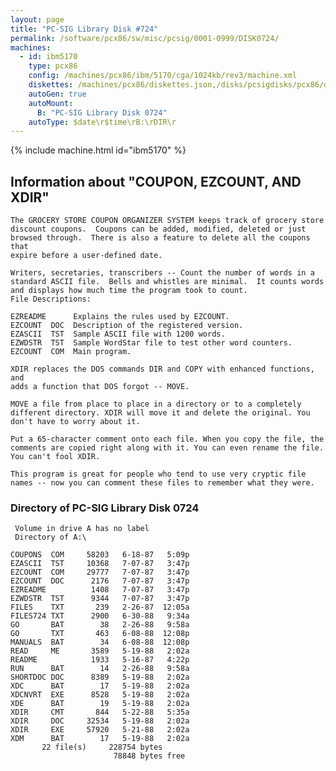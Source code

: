 ```yaml
---
layout: page
title: "PC-SIG Library Disk #724"
permalink: /software/pcx86/sw/misc/pcsig/0001-0999/DISK0724/
machines:
  - id: ibm5170
    type: pcx86
    config: /machines/pcx86/ibm/5170/cga/1024kb/rev3/machine.xml
    diskettes: /machines/pcx86/diskettes.json,/disks/pcsigdisks/pcx86/diskettes.json
    autoGen: true
    autoMount:
      B: "PC-SIG Library Disk 0724"
    autoType: $date\r$time\rB:\rDIR\r
---
```


{% include machine.html id="ibm5170" %}

## Information about "COUPON, EZCOUNT, AND XDIR"

    The GROCERY STORE COUPON ORGANIZER SYSTEM keeps track of grocery store
    discount coupons.  Coupons can be added, modified, deleted or just
    browsed through.  There is also a feature to delete all the coupons that
    expire before a user-defined date.
    
    Writers, secretaries, transcribers -- Count the number of words in a
    standard ASCII file.  Bells and whistles are minimal.  It counts words
    and displays how much time the program took to count.
    File Descriptions:
    
    EZREADME      Explains the rules used by EZCOUNT.
    EZCOUNT  DOC  Description of the registered version.
    EZASCII  TST  Sample ASCII file with 1200 words.
    EZWDSTR  TST  Sample WordStar file to test other word counters.
    EZCOUNT  COM  Main program.
    
    XDIR replaces the DOS commands DIR and COPY with enhanced functions, and
    adds a function that DOS forgot -- MOVE.
    
    MOVE a file from place to place in a directory or to a completely
    different directory. XDIR will move it and delete the original. You
    don't have to worry about it.
    
    Put a 65-character comment onto each file. When you copy the file, the
    comments are copied right along with it. You can even rename the file.
    You can't fool XDIR.
    
    This program is great for people who tend to use very cryptic file
    names -- now you can comment these files to remember what they were.

### Directory of PC-SIG Library Disk 0724

     Volume in drive A has no label
     Directory of A:\

    COUPONS  COM     58203   6-18-87   5:09p
    EZASCII  TST     10368   7-07-87   3:47p
    EZCOUNT  COM     29777   7-07-87   3:47p
    EZCOUNT  DOC      2176   7-07-87   3:47p
    EZREADME          1408   7-07-87   3:47p
    EZWDSTR  TST      9344   7-07-87   3:47p
    FILES    TXT       239   2-26-87  12:05a
    FILES724 TXT      2900   6-30-88   9:34a
    GO       BAT        38   2-26-88   9:58a
    GO       TXT       463   6-08-88  12:08p
    MANUALS  BAT        34   6-08-88  12:08p
    READ     ME       3589   5-19-88   2:02a
    README            1933   5-16-87   4:22p
    RUN      BAT        14   2-26-88   9:58a
    SHORTDOC DOC      8389   5-19-88   2:02a
    XDC      BAT        17   5-19-88   2:02a
    XDCNVRT  EXE      8528   5-19-88   2:02a
    XDE      BAT        19   5-19-88   2:02a
    XDIR     CMT       844   5-22-88   5:35a
    XDIR     DOC     32534   5-19-88   2:02a
    XDIR     EXE     57920   5-21-88   2:02a
    XDM      BAT        17   5-19-88   2:02a
           22 file(s)     228754 bytes
                           78848 bytes free
